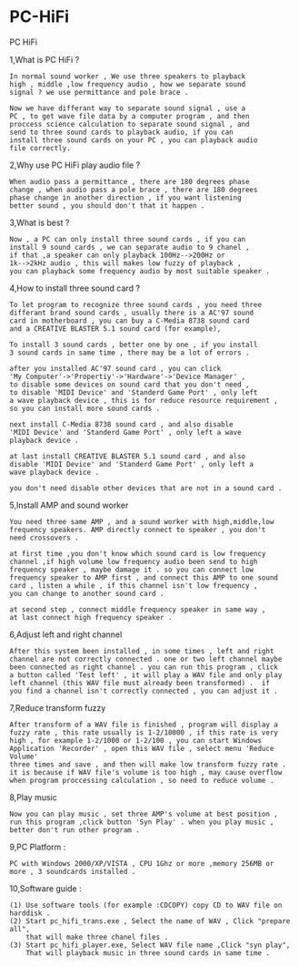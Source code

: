# PC-HiFi
PC HiFi


1,What is PC HiFi ?

	In normal sound worker , We use three speakers to playback 
	high , middle ,low frequency audio , how we separate sound 
	signal ? we use permittance and pole brace .

	Now we have differant way to separate sound signal , use a 
	PC , to get wave file data by a computer program , and then 
	proccess science calculation to separate sound signal , and 
	send to three sound cards to playback audio, if you can 
	install three sound cards on your PC , you can playback audio 
	file correctly.

2,Why use PC HiFi play audio file ?

	When audio pass a permittance ,	there are 180 degrees phase 
	change , when audio pass a pole brace , there are 180 degrees 
	phase change in another direction , if you want listening 
	better sound , you should don't that it happen .

3,What is best ?

	Now , a PC can only install three sound cards , if you can 
	install 9 sound cards , we can separate audio to 9 chanel ,
	if that ,a speaker can only playback 100Hz-->200Hz or 
	1k-->2kHz audio , this will makes low fuzzy of playback , 
	you can playback some frequency audio by most suitable speaker .

4,How to install three sound card ?

	To let program to recognize three sound cards , you need three 
	differant brand sound cards , usually there is a AC'97 sound 
	card in motherboard , you can buy a C-Media 8738 sound card 
	and a CREATIVE BLASTER 5.1 sound card (for example),
	
	To install 3 sound cards , better one by one , if you install 
	3 sound cards in same time , there may be a lot of errors .

	after you installed AC'97 sound card , you can click 
	'My Computer'->'Propertiy'->'Hardware'->'Device Manager' ,
	to disable some devices on sound card that you don't need ,
	to disable 'MIDI Device' and 'Standerd Game Port' , only left
	a wave playback device , this is for reduce resource requirement , 
	so you can install more sound cards .

	next install C-Media 8738 sound card , and also disable 
	'MIDI Device' and 'Standerd Game Port' , only left a wave 
	playback device .

	at last install CREATIVE BLASTER 5.1 sound card , and also 
	disable 'MIDI Device' and 'Standerd Game Port' , only left a 
	wave playback device .

	you don't need disable other devices that are not in a sound card .

5,Install AMP and sound worker

	You need three same AMP , and a sound worker with high,middle,low 
	frequency speakers. AMP directly connect to speaker , you don't
	need crossovers .

	at first time ,you don't know which sound card is low frequency 
	channel ,if high volume low frequency audio been send to high 
	frequency speaker , maybe damage it . so you can connect low 
	frequency speaker to AMP first , and connect this AMP to one sound 
	card , listen a while , if this channel isn't low frequency ,
	you can change to another sound card .
        
	at second step , connect middle frequency speaker in same way ,
	at last connect high frequency speaker .

6,Adjust left and right channel 

	After this system been installed , in some times , left and right 
	channel are not correctly connected . one or two left channel maybe
	been connected as right channel . you can run this program , click
	a button called 'Test left' , it will play a WAV file and only play
	left channel (this WAV file must already been transformed) .  if 
	you find a channel isn't correctly connected , you can adjust it .

7,Reduce transform fuzzy 

	After transform of a WAV file is finished , program will display a
	fuzzy rate , this rate usually is 1-2/10000 , if this rate is very 
	high , for example 1-2/1000 or 1-2/100 , you can start Windows
	Application 'Recorder' , open this WAV file , select menu 'Reduce Volume'
	three times and save , and then will make low transform fuzzy rate .
	it is because if WAV file's volume is too high , may cause overflow 
	when program proccessing calculation , so need to reduce volume .

8,Play music 

	Now you can play music , set three AMP's volume at best position ,
	run this program ,click button 'Syn Play' . when you play music ,
	better don't run other program .

9,PC Platform :

	PC with Windows 2000/XP/VISTA , CPU 1Ghz or more ,memory 256MB or 
	more , 3 soundcards installed .

10,Software guide :

	(1) Use software tools (for example :CDCOPY) copy CD to WAV file on harddisk .
	(2) Start pc_hifi_trans.exe , Select the name of WAV , Click "prepare all",
	    that will make three chanel files .
	(3) Start pc_hifi_player.exe, Select WAV file name ,Click "syn play",
	    That will playback music in three sound cards in same time .


















